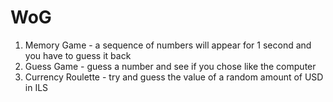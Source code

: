 # WoG

1. Memory Game - a sequence of numbers will appear for 1 second and you have to guess it back
2. Guess Game - guess a number and see if you chose like the computer
3. Currency Roulette - try and guess the value of a random amount of USD in ILS
